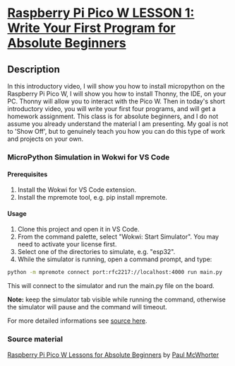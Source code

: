 # [Raspberry Pi Pico W LESSON 1: Write Your First Program for Absolute Beginners](https://www.youtube.com/watch?v=SL4_oU9t8Ss&list=PLGs0VKk2DiYz8js1SJog21cDhkBqyAhC5&index=1)

## Description

In this introductory video, I will show you how to install micropython on the Raspberry
Pi Pico W, I will show you how to install Thonny, the IDE, on your PC. Thonny will 
allow you to interact with the Pico W. Then in today's short introductory video,
you will write your first four programs, and will get a homework assignment. This
class is for absolute beginners, and I do not assume you already understand the
material I am presenting. My goal is not to 'Show Off', but to genuinely teach you
how you can do this type of work and projects on your own.

### MicroPython Simulation in Wokwi for VS Code

#### Prerequisites

1. Install the Wokwi for VS Code extension.
2. Install the mpremote tool, e.g. pip install mpremote.

#### Usage

1. Clone this project and open it in VS Code.
2. From the command palette, select "Wokwi: Start Simulator".
   You may need to activate your license first.
3. Select one of the directories to simulate, e.g. "esp32".
4. While the simulator is running, open a command prompt, and type:

```bash
python -m mpremote connect port:rfc2217://localhost:4000 run main.py
```

This will connect to the simulator and run the main.py file on the board. 

**Note:** keep the simulator tab visible while running the command,
otherwise the simulator will pause and the command will timeout.

For more detailed informations see [source here](https://github.com/wokwi/wokwi-vscode-micropython/tree/main).

### Source material

[Raspberry Pi Pico W Lessons for Absolute Beginners](https://www.youtube.com/playlist?list=PLGs0VKk2DiYz8js1SJog21cDhkBqyAhC5)
by [Paul McWhorter](https://www.youtube.com/c/mcwhorpj/playlists)
